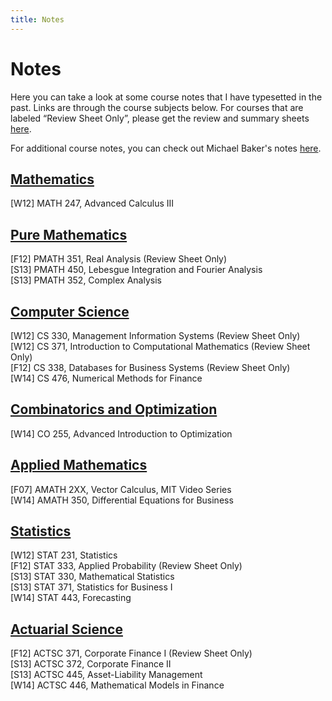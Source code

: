 ```yaml
---
title: Notes
---
```


# Notes #

Here you can take a look at some course notes that I have typesetted in the past. Links are through the course subjects below. For courses that are labeled “Review Sheet Only”, please get the review and summary sheets [here](http://sdrv.ms/14ZyPIT).

For additional course notes, you can check out Michael Baker\'s notes [here](http://triple-involution.blogspot.ca/p/notes.html).

[Mathematics](http://sdrv.ms/14ZyCFx)
-----

[W12] MATH 247, Advanced Calculus III

[Pure Mathematics](http://sdrv.ms/14UBwOB)
-----

[F12] PMATH 351, Real Analysis (Review Sheet Only)  
[S13] PMATH 450, Lebesgue Integration and Fourier Analysis  
[S13] PMATH 352, Complex Analysis  

[Computer Science](http://sdrv.ms/14Zywxt)
-----

[W12] CS 330, Management Information Systems (Review Sheet Only)  
[W12] CS 371, Introduction to Computational Mathematics (Review Sheet Only)  
[F12] CS 338, Databases for Business Systems (Review Sheet Only)  
[W14] CS 476, Numerical Methods for Finance  

[Combinatorics and Optimization](http://1drv.ms/1fI0Fus) 
-----

[W14] CO 255, Advanced Introduction to Optimization  

[Applied Mathematics](http://sdrv.ms/16AwTIY)
-----

[F07] AMATH 2XX, Vector Calculus, MIT Video Series  
[W14] AMATH 350, Differential Equations for Business  

[Statistics](http://sdrv.ms/14UBBSs)
-----

[W12] STAT 231, Statistics  
[F12] STAT 333, Applied Probability (Review Sheet Only)  
[S13] STAT 330, Mathematical Statistics  
[S13] STAT 371, Statistics for Business I  
[W14] STAT 443, Forecasting  

[Actuarial Science](http://sdrv.ms/14Zyvtz)
-----

[F12] ACTSC 371, Corporate Finance I (Review Sheet Only)  
[S13] ACTSC 372, Corporate Finance II  
[S13] ACTSC 445, Asset-Liability Management  
[W14] ACTSC 446, Mathematical Models in Finance  
